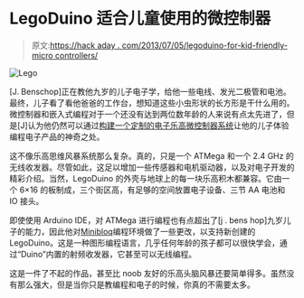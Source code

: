 # LegoDuino 适合儿童使用的微控制器

> 原文:[https://hack aday . com/2013/07/05/legoduino-for-kid-friendly-micro controllers/](https://hackaday.com/2013/07/05/legoduino-for-kid-friendly-microcontrollers/)

![Lego](../Images/feedf387a4d305515b145c6bdda35e9c.png)

[J. Benschop]正在教他九岁的儿子电子学，给他一些电线、发光二极管和电池。最终，儿子看了看他爸爸的工作台，想知道这些小虫形状的长方形是干什么用的。微控制器和嵌入式编程对于一个还没有达到两位数年龄的人来说有点太先进了，但是[J]认为他仍然可以通过[构建一个定制的电子乐高微控制器系统](http://www.benschop-plaza.nl/wiki/doku.php?id=public:legoduino)让他的儿子体验编程电子产品的神奇之处。

这不像乐高思维风暴系统那么复杂。真的，只是一个 ATMega 和一个 2.4 GHz 的无线收发器。尽管如此，这足以增加一些传感器和电机驱动器，以及对电子开发的精彩介绍。当然，LegoDuino 的外壳与地球上的每一块乐高积木都兼容。它由一个 6×16 的板制成，三个街区高，有足够的空间放置电子设备、三节 AA 电池和 IO 接头。

即使使用 Arduino IDE，对 ATMega 进行编程也有点超出了[j . bens hop]九岁儿子的能力，因此他对[Minibloq](http://blog.minibloq.org/)编程环境做了一些更改，以支持新创建的 LegoDuino。这是一种图形编程语言，几乎任何年龄的孩子都可以很快学会，通过“Duino”内置的射频收发器，它甚至可以无线编程。

这是一件了不起的作品，甚至比 noob 友好的乐高头脑风暴还要简单得多。虽然没有那么强大，但是当你只是教编程和电子的时候，你真的不需要太多。